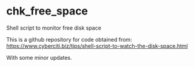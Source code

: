 # chk_free_space
Shell script to monitor free disk space

This is a github repository for code obtained from:
https://www.cyberciti.biz/tips/shell-script-to-watch-the-disk-space.html

With some minor updates.
